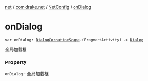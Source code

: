 [net](../../index.md) / [com.drake.net](../index.md) / [NetConfig](index.md) / [onDialog](./on-dialog.md)

# onDialog

`var onDialog: `[`DialogCoroutineScope`](../../com.drake.net.scope/-dialog-coroutine-scope/index.md)`.(FragmentActivity) -> `[`Dialog`](https://developer.android.com/reference/android/app/Dialog.html)

全局加载框

### Property

`onDialog` - 全局加载框